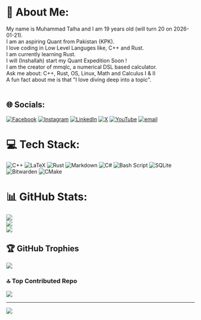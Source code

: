 # 💫 About Me:
My name is Muhammad Talha  and I am 19 years old (will turn 20 on 2026-01-21).<br>I am an aspiring Quant from Pakistan (KPK).<br>I love coding in Low Level Languges like, C++ and Rust.<br>I am currently learning Rust.<br>I will (Inshallah) start my Quant Expedition Soon !<br>I am the creator of mmqlc, a numerical DSL based calculator.<br>Ask me about: C++, Rust, OS, Linux, Math and Calculus I & II <br>A fun fact about me is that "I love diving deep into a topic".<br><br>


## 🌐 Socials:
[![Facebook](https://img.shields.io/badge/Facebook-%231877F2.svg?logo=Facebook&logoColor=white)](https://facebook.com/its.quant.mtalha) [![Instagram](https://img.shields.io/badge/Instagram-%23E4405F.svg?logo=Instagram&logoColor=white)](https://instagram.com/its.quant.mtalha) [![LinkedIn](https://img.shields.io/badge/LinkedIn-%230077B5.svg?logo=linkedin&logoColor=white)](https://linkedin.com/in/mtk-cpp-dev) [![X](https://img.shields.io/badge/X-black.svg?logo=X&logoColor=white)](https://x.com/RealMTalhaCodes) [![YouTube](https://img.shields.io/badge/YouTube-%23FF0000.svg?logo=YouTube&logoColor=white)](https://youtube.com/@its_quant_mtalha) [![email](https://img.shields.io/badge/Email-D14836?logo=gmail&logoColor=white)](mailto:khankkhan123apsacs@gmail.com) 

# 💻 Tech Stack:
![C++](https://img.shields.io/badge/c++-%2300599C.svg?style=for-the-badge&logo=c%2B%2B&logoColor=white) ![LaTeX](https://img.shields.io/badge/latex-%23008080.svg?style=for-the-badge&logo=latex&logoColor=white) ![Rust](https://img.shields.io/badge/rust-%23000000.svg?style=for-the-badge&logo=rust&logoColor=white) ![Markdown](https://img.shields.io/badge/markdown-%23000000.svg?style=for-the-badge&logo=markdown&logoColor=white) ![C#](https://img.shields.io/badge/c%23-%23239120.svg?style=for-the-badge&logo=csharp&logoColor=white) ![Bash Script](https://img.shields.io/badge/bash_script-%23121011.svg?style=for-the-badge&logo=gnu-bash&logoColor=white) ![SQLite](https://img.shields.io/badge/sqlite-%2307405e.svg?style=for-the-badge&logo=sqlite&logoColor=white) ![Bitwarden](https://img.shields.io/badge/bitwarden-%23175DDC.svg?style=for-the-badge&logo=bitwarden&logoColor=white) ![CMake](https://img.shields.io/badge/CMake-%23008FBA.svg?style=for-the-badge&logo=cmake&logoColor=white)
# 📊 GitHub Stats:
![](https://github-readme-stats.vercel.app/api?username=mtalha-codes&theme=dark&hide_border=false&include_all_commits=true&count_private=false)<br/>
![](https://nirzak-streak-stats.vercel.app/?user=mtalha-codes&theme=dark&hide_border=false)<br/>
![](https://github-readme-stats.vercel.app/api/top-langs/?username=mtalha-codes&theme=dark&hide_border=false&include_all_commits=true&count_private=false&layout=compact)

## 🏆 GitHub Trophies
![](https://github-profile-trophy.vercel.app/?username=mtalha-codes&theme=dark&no-frame=false&no-bg=false&margin-w=4)

### 🔝 Top Contributed Repo
![](https://github-contributor-stats.vercel.app/api?username=mtalha-codes&limit=5&theme=dark&combine_all_yearly_contributions=true)

---
[![](https://visitcount.itsvg.in/api?id=mtalha-codes&icon=0&color=0)](https://visitcount.itsvg.in)

<!-- Proudly created with GPRM ( https://gprm.itsvg.in ) -->

